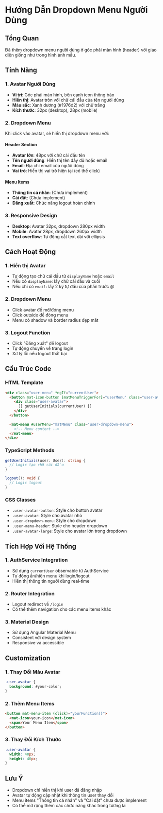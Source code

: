# Hướng Dẫn Dropdown Menu Người Dùng

## Tổng Quan
Đã thêm dropdown menu người dùng ở góc phải màn hình (header) với giao diện giống như trong hình ảnh mẫu.

## Tính Năng

### 1. Avatar Người Dùng
- **Vị trí**: Góc phải màn hình, bên cạnh icon thông báo
- **Hiển thị**: Avatar tròn với chữ cái đầu của tên người dùng
- **Màu sắc**: Xanh dương (#1976d2) với chữ trắng
- **Kích thước**: 32px (desktop), 28px (mobile)

### 2. Dropdown Menu
Khi click vào avatar, sẽ hiển thị dropdown menu với:

#### Header Section
- **Avatar lớn**: 48px với chữ cái đầu tên
- **Tên người dùng**: Hiển thị tên đầy đủ hoặc email
- **Email**: Địa chỉ email của người dùng
- **Vai trò**: Hiển thị vai trò hiện tại (có thể click)

#### Menu Items
- **Thông tin cá nhân**: (Chưa implement)
- **Cài đặt**: (Chưa implement)  
- **Đăng xuất**: Chức năng logout hoàn chỉnh

### 3. Responsive Design
- **Desktop**: Avatar 32px, dropdown 280px width
- **Mobile**: Avatar 28px, dropdown 260px width
- **Text overflow**: Tự động cắt text dài với ellipsis

## Cách Hoạt Động

### 1. Hiển thị Avatar
- Tự động tạo chữ cái đầu từ `displayName` hoặc `email`
- Nếu có `displayName`: lấy chữ cái đầu và cuối
- Nếu chỉ có `email`: lấy 2 ký tự đầu của phần trước @

### 2. Dropdown Menu
- Click avatar để mở/đóng menu
- Click outside để đóng menu
- Menu có shadow và border radius đẹp mắt

### 3. Logout Function
- Click "Đăng xuất" để logout
- Tự động chuyển về trang login
- Xử lý lỗi nếu logout thất bại

## Cấu Trúc Code

### HTML Template
```html
<div class="user-menu" *ngIf="currentUser">
  <button mat-icon-button [matMenuTriggerFor]="userMenu" class="user-avatar-button">
    <div class="user-avatar">
      {{ getUserInitials(currentUser) }}
    </div>
  </button>
  
  <mat-menu #userMenu="matMenu" class="user-dropdown-menu">
    <!-- Menu content -->
  </mat-menu>
</div>
```

### TypeScript Methods
```typescript
getUserInitials(user: User): string {
  // Logic tạo chữ cái đầu
}

logout(): void {
  // Logic logout
}
```

### CSS Classes
- `.user-avatar-button`: Style cho button avatar
- `.user-avatar`: Style cho avatar nhỏ
- `.user-dropdown-menu`: Style cho dropdown
- `.user-menu-header`: Style cho header dropdown
- `.user-avatar-large`: Style cho avatar lớn trong dropdown

## Tích Hợp Với Hệ Thống

### 1. AuthService Integration
- Sử dụng `currentUser` observable từ AuthService
- Tự động ẩn/hiện menu khi login/logout
- Hiển thị thông tin người dùng real-time

### 2. Router Integration
- Logout redirect về `/login`
- Có thể thêm navigation cho các menu items khác

### 3. Material Design
- Sử dụng Angular Material Menu
- Consistent với design system
- Responsive và accessible

## Customization

### 1. Thay Đổi Màu Avatar
```scss
.user-avatar {
  background: #your-color;
}
```

### 2. Thêm Menu Items
```html
<button mat-menu-item (click)="yourFunction()">
  <mat-icon>your-icon</mat-icon>
  <span>Your Menu Item</span>
</button>
```

### 3. Thay Đổi Kích Thước
```scss
.user-avatar {
  width: 40px;
  height: 40px;
}
```

## Lưu Ý
- Dropdown chỉ hiển thị khi user đã đăng nhập
- Avatar tự động cập nhật khi thông tin user thay đổi
- Menu items "Thông tin cá nhân" và "Cài đặt" chưa được implement
- Có thể mở rộng thêm các chức năng khác trong tương lai
